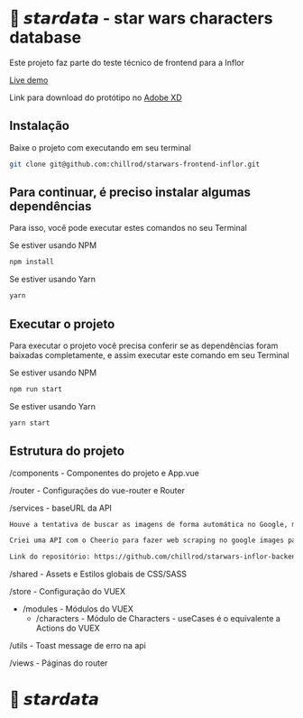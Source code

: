 # 🚀 𝙨𝙩𝙖𝙧𝙙𝙖𝙩𝙖 - star wars characters database

Este projeto faz parte do teste técnico de frontend para a Inflor

[Live demo](https://stardata.vercel.app/)

Link para download do protótipo no [Adobe XD](https://xd.adobe.com/view/482df7fe-7d6d-4d66-9902-4aa16b8f09a1-1d7e/)

## Instalação

Baixe o projeto com executando em seu terminal

```bash
git clone git@github.com:chillrod/starwars-frontend-inflor.git
```

## Para continuar, é preciso instalar algumas dependências

Para isso, você pode executar estes comandos no seu Terminal

Se estiver usando NPM

```bash
npm install
```

Se estiver usando Yarn

```bash
yarn
```

## Executar o projeto

Para executar o projeto você precisa conferir se as dependências foram baixadas completamente, e assim
executar este comando em seu Terminal

Se estiver usando NPM

```bash
npm run start
```

Se estiver usando Yarn

```bash
yarn start
```

## Estrutura do projeto

/components - Componentes do projeto e App.vue

/router - Configurações do vue-router e Router

/services - baseURL da API

```bash
Houve a tentativa de buscar as imagens de forma automática no Google, mas encontrei dificuldades...

Criei uma API com o Cheerio para fazer web scraping no google images para consumir neste projeto

Link do repositório: https://github.com/chillrod/starwars-inflor-backend
```

/shared - Assets e Estilos globais de CSS/SASS

/store - Configuração do VUEX

- /modules - Módulos do VUEX
  - /characters - Módulo de Characters - useCases é o equivalente a Actions do VUEX

/utils - Toast message de erro na api

/views - Páginas do router

# 🚀 𝙨𝙩𝙖𝙧𝙙𝙖𝙩𝙖
